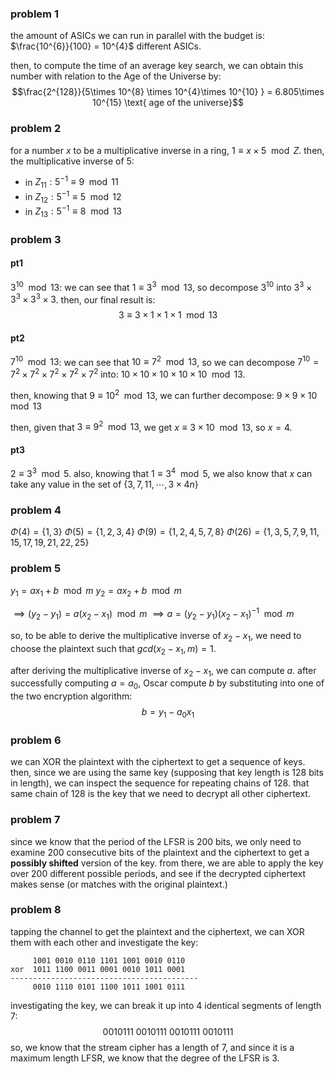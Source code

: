 ### problem 1
the amount of ASICs we can run in parallel with the budget is: $\frac{10^{6}}{100} = 10^{4}$ different ASICs.

then, to compute the time of an average key search, we can obtain this number with relation to the Age of the Universe by:
$$\frac{2^{128}}{5\times 10^{8} \times 10^{4}\times 10^{10} } = 6.805\times 10^{15} \text{ age of the universe}$$
### problem 2
for a number $x$ to be a multiplicative inverse in a ring, $1\equiv x\times 5\mod Z$. then, the multiplicative inverse of 5:
- in $Z_{11}: 5^{-1}\equiv 9 \mod 11$
- in $Z_{12}: 5^{-1}\equiv 5 \mod12$
- in $Z_{13}: 5^{-1}\equiv 8 \mod 13$
### problem 3
#### pt1
$3^{10} \mod 13$: we can see that $1\equiv 3^{3}\mod 13$, so decompose $3^{10}$ into $3^{3}\times 3^{3}\times 3^{3}\times 3$. then, our final result is:
$$3\equiv 3 \times 1\times 1\times 1 \mod 13$$
#### pt2
$7^{10} \mod 13$: we can see that $10\equiv 7^{2}\mod 13$, so we can decompose $7^{10} = 7^{2}\times7^{2}\times7^{2}\times7^{2}\times7^{2}$ into: $10\times10\times10\times10\times10\mod 13$.

then, knowing that $9\equiv10^{2} \mod 13$, we can further decompose: $9\times 9 \times 10 \mod 13$

then, given that $3\equiv 9^{2} \mod 13$, we get $x\equiv 3 \times 10 \mod 13$, so $x =4$.

#### pt3
$2 \equiv 3^{3}\mod 5$. 
also, knowing that $1\equiv 3^{4} \mod 5$, we also know that $x$ can take any value in the set of $\{3, 7, 11, \cdots, 3\times 4n \}$

### problem 4
$\Phi(4) = \{ 1, 3 \}$
$\Phi(5) = \{ 1, 2, 3,4 \}$
$\Phi(9) = \{ 1, 2, 4, 5, 7, 8 \}$
$\Phi(26) = \{ 1, 3, 5, 7, 9, 11, 15, 17, 19, 21, 22, 25 \}$
### problem 5
$y_{1}=ax_{1}+b \mod m$
$y_{2}=ax_{2}+b \mod m$

$\implies(y_{2} -y_{1})=a(x_{2}-x_{1}) \mod m$
$\implies a=(y_{2} -y_{1})(x_{2}-x_{1})^{-1} \mod m$

so, to be able to derive the multiplicative inverse of $x_{2}-x_{1}$, we need to choose the plaintext such that $gcd(x_{2}-x_{1}, m) = 1$.

after deriving the multiplicative inverse of $x_{2}-x_{1}$, we can compute $a$. after successfully computing $a=a_{0}$, Oscar compute $b$ by substituting into one of the two encryption algorithm:
$$b=y_{1}-a_{0}x_{1}$$
### problem 6
we can XOR the plaintext with the ciphertext to get a sequence of keys. then, since we are using the same key (supposing that key length is 128 bits in length), we can inspect the sequence for repeating chains of 128. that same chain of 128 is the key that we need to decrypt all other ciphertext.
### problem 7
since we know that the period of the LFSR is 200 bits, we only need to examine 200 consecutive bits of the plaintext and the ciphertext to get a **possibly shifted** version of the key. from there, we are able to apply the key over 200 different possible periods, and see if the decrypted ciphertext makes sense (or matches with the original plaintext.)

### problem 8
tapping the channel to get the plaintext and the ciphertext, we can XOR them with each other and investigate the key:

```
     1001 0010 0110 1101 1001 0010 0110
xor  1011 1100 0011 0001 0010 1011 0001
------------------------------------------
     0010 1110 0101 1100 1011 1001 0111
```

investigating the key, we can break it up into 4 identical segments of length 7:
$$0010111\ 0010111\ 0010111\ 0010111$$
so, we know that the stream cipher has a length of 7, and since it is a maximum length LFSR, we know that the degree of the LFSR is 3. 